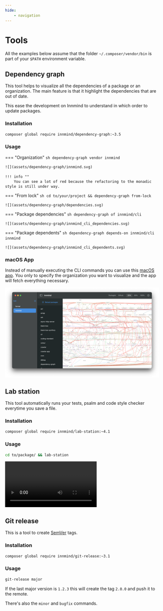 ```yaml
---
hide:
    - navigation
---
```


# Tools

All the examples below assume that the folder `~/.composer/vendor/bin` is part of your `$PATH` environment variable.

## Dependency graph

This tool helps to visualize all the dependencies of a package or an organization. The main feature is that it highlight the dependencies that are out of date.

This ease the development on Innmind to understand in which order to update packages.

### Installation

```sh
composer global require innmind/dependency-graph:~3.5
```

### Usage

=== "Organization"
    ```sh
    dependency-graph vendor innmind
    ```

    ![](assets/dependency-graph/innmind.svg)

    !!! info ""
        You can see a lot of red because the refactoring to the monadic style is still under way.

=== "From lock"
    ```sh
    cd to/your/project && dependency-graph from-lock
    ```

    ![](assets/dependency-graph/dependencies.svg)

=== "Package dependencies"
    ```sh
    dependency-graph of innmind/cli
    ```

    ![](assets/dependency-graph/innmind_cli_dependencies.svg)

=== "Package dependents"
    ```sh
    dependency-graph depends-on innmind/cli innmind
    ```

    ![](assets/dependency-graph/innmind_cli_dependents.svg)

### macOS App

Instead of manually executing the CLI commands you can use this [macOS app](https://github.com/Innmind/macOS-tooling). You only to specify the organization you want to visualize and the app will fetch everything necessary.

![](assets/dependency-graph/macOS-app.png)

## Lab station

This tool automatically runs your tests, psalm and code style checker everytime you save a file.

### Installation

```sh
composer global require innmind/lab-station:~4.1
```

### Usage

```sh
cd to/package/ && lab-station
```

<video controls>
    <source src="/assets/lab-station/overview.mov">
</video>

## Git release

This is a tool to create [SemVer](https://semver.org) tags.

### Installation

```sh
composer global require innmind/git-release:~3.1
```

### Usage

```sh
git-release major
```

If the last major version is `1.2.3` this will create the tag `2.0.0` and push it to the remote.

There's also the `minor` and `bugfix` commands.
